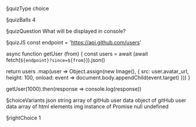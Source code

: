 §quizType
choice

§quizBalls
4

§quizQuestion
What will be displayed in console?


§quizJS
const endpoint = 'https://api.github.com/users'

async function getUser (from) {
  const users = await (await fetch(`${endpoint}?since=${from}`)).json()

  return users
    .map(user => Object.assign(new Image(), {
      src: user.avatar_url,
      height: 100,
      onload: event => document.body.appendChild(event.target)
    }))
}

getUser(1000).then(response => console.log(response))


§choiceVariants
json string
array of gitHub user data
object of gitHub user data
array of html elements img
instance of Promise
null
undefined

§rightChoice
1
